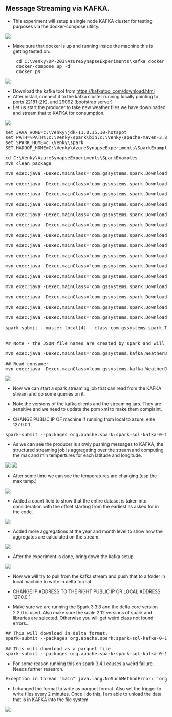 ## Message Streaming via KAFKA.
* This experiment will setup a single node KAFKA cluster for testing purposes via the docker-compose utility. 

<img src="../images/kafka_streaming_arch.png" />

* Make sure that docker is up and running inside the machine this is getting tested on. 
<pre>
    cd C:\Venky\DP-203\AzureSynapseExperiments\kafka_docker
    docker-compose up -d  
    docker ps 
</pre>

<img src="../images/docker-kafka.png" />

* Download the kafka tool from https://kafkatool.com/download.html
* After install, connect it to the kafka cluster running locally pointing to ports 22181 (ZK), and 29092 (bootstrap server)
* Let us start the producer to take new weather files we have downloaded and stream that to KAFKA for consumption.

<img src="../images/kafka_offset_explorer.png" />

<pre>
set JAVA_HOME=c:\Venky\jdk-11.0.15.10-hotspot
set PATH=%PATH%;c:\Venky\spark\bin;c:\Venky\apache-maven-3.8.6\bin
set SPARK_HOME=c:\Venky\spark
SET HADOOP_HOME=C:\Venky\AzureSynapseExperiments\SparkExamples

cd C:\Venky\AzureSynapseExperiments\SparkExamples
mvn clean package

mvn exec:java -Dexec.mainClass="com.gssystems.spark.DownloadWeatherDataHistorical" -Dexec.args="51.508530 -0.076132 2019-01-01 2019-12-31 ../datafiles/streaming/input/2019_London_Temps.json"

mvn exec:java -Dexec.mainClass="com.gssystems.spark.DownloadWeatherDataHistorical" -Dexec.args="51.508530 -0.076132 2020-01-01 2020-12-31 ../datafiles/streaming/input/2020_London_Temps.json"

mvn exec:java -Dexec.mainClass="com.gssystems.spark.DownloadWeatherDataHistorical" -Dexec.args="51.508530 -0.076132 2021-01-01 2021-12-31 ../datafiles/streaming/input/2021_London_Temps.json"

mvn exec:java -Dexec.mainClass="com.gssystems.spark.DownloadWeatherDataHistorical" -Dexec.args="51.508530 -0.076132 2022-01-01 2022-12-31 ../datafiles/streaming/input/2022_London_Temps.json"

mvn exec:java -Dexec.mainClass="com.gssystems.spark.DownloadWeatherDataHistorical" -Dexec.args="51.508530 -0.076132 2023-01-01 2023-06-30 ../datafiles/streaming/input/2023_London_Temps.json"

mvn exec:java -Dexec.mainClass="com.gssystems.spark.DownloadWeatherDataHistorical" -Dexec.args="41.902782 12.496366 2019-01-01 2019-12-31 ../datafiles/streaming/input/2019_Rome_Temps.json"

mvn exec:java -Dexec.mainClass="com.gssystems.spark.DownloadWeatherDataHistorical" -Dexec.args="41.902782 12.496366 2020-01-01 2020-12-31 ../datafiles/streaming/input/2020_Rome_Temps.json"

mvn exec:java -Dexec.mainClass="com.gssystems.spark.DownloadWeatherDataHistorical" -Dexec.args="41.902782 12.496366 2021-01-01 2021-12-31 ../datafiles/streaming/input/2021_Rome_Temps.json"

mvn exec:java -Dexec.mainClass="com.gssystems.spark.DownloadWeatherDataHistorical" -Dexec.args="41.902782 12.496366 2022-01-01 2022-12-31 ../datafiles/streaming/input/2022_Rome_Temps.json"

mvn exec:java -Dexec.mainClass="com.gssystems.spark.DownloadWeatherDataHistorical" -Dexec.args="41.902782 12.496366 2023-01-01 2023-06-30 ../datafiles/streaming/input/2023_Rome_Temps.json"

mvn exec:java -Dexec.mainClass="com.gssystems.spark.DownloadWeatherDataHistorical" -Dexec.args="48.864716 2.349014 2019-01-01 2019-12-31 ../datafiles/streaming/input/2019_Paris_Temps.json"

mvn exec:java -Dexec.mainClass="com.gssystems.spark.DownloadWeatherDataHistorical" -Dexec.args="48.864716 2.349014 2020-01-01 2020-12-31 ../datafiles/streaming/input/2020_Paris_Temps.json"

mvn exec:java -Dexec.mainClass="com.gssystems.spark.DownloadWeatherDataHistorical" -Dexec.args="48.864716 2.349014 2021-01-01 2021-12-31 ../datafiles/streaming/input/2021_Paris_Temps.json"

mvn exec:java -Dexec.mainClass="com.gssystems.spark.DownloadWeatherDataHistorical" -Dexec.args="48.864716 2.349014 2022-01-01 2022-12-31 ../datafiles/streaming/input/2022_Paris_Temps.json"

mvn exec:java -Dexec.mainClass="com.gssystems.spark.DownloadWeatherDataHistorical" -Dexec.args="48.864716 2.349014 2023-01-01 2023-06-30 ../datafiles/streaming/input/2023_Paris_Temps.json"

spark-submit --master local[4] --class com.gssystems.spark.TemperaturesReformatterJSON target\SparkExamples-1.0-SNAPSHOT.jar file:///C:/Venky/DP-203/AzureSynapseExperiments/datafiles/streaming/input file:///C:/Venky/DP-203/AzureSynapseExperiments/datafiles/streaming/output/ file:///C:/Venky/DP-203/AzureSynapseExperiments/datafiles/streaming/location_master/


## Note - the JSON file names are created by spark and will change with each run. 

mvn exec:java -Dexec.mainClass="com.gssystems.kafka.WeatherDataStreamingProducer" -Dexec.args="C:\Venky\DP-203\AzureSynapseExperiments\datafiles\streaming\output\part-00000-ed31cf36-6e94-4463-918e-b69689d6f8cf-c000.json C:\Venky\DP-203\AzureSynapseExperiments\datafiles\streaming\location_master\part-00000-0c100159-41cd-4d73-a20c-6f1fd4acc873-c000.json"

## Read consumer
mvn exec:java -Dexec.mainClass="com.gssystems.kafka.WeatherDataStreamReceiver" 
</pre>

<img src="../images/kafka_consumer.png" />

* Now we can start a spark streaming job that can read from the KAFKA stream and do some queries on it. 

* Note the versions of the kafka clients and the streaming jars. They are sensitive and we need to update the pom xml to make them complaint.

* CHANGE PUBLIC IP OF machine if running from local to azure, else 127.0.0.1 
<pre>
spark-submit --packages org.apache.spark:spark-sql-kafka-0-10_2.12:3.0.0 --master local[4] --class com.gssystems.kafka.WeatherSparkStreaming target/SparkExamples-1.0-SNAPSHOT.jar 20.119.34.211 temperatures
</pre>

* As we can see the producer is slowly pushing messages to KAFKA, the structured streaming job is aggregating over the stream and computing the max and min tempertures for each latitude and longitude.

<img src="../images/kafka_stream_producer.png" />

<img src="../images/kafka_stream_aggregations.png" />

* After some time we can see the temperatures are changing (esp the max temp.)

<img src="../images/kafka_stream_aggregations_2.png" />

* Added a count field to show that the entire dataset is taken into consideration with the offset starting from the earliest as asked for in the code. 

<img src="../images/kafka_stream_aggregations_3.png" />

* Added more aggregations at the year and month level to show how the aggregates are calculated on the stream

<img src="../images/kafka_stream_aggregations_4.png" />

* After the experiment is done, bring down the kafka setup.
<img src="../images/shutting_down.png" />

* Now we will try to pull from the kafka stream and push that to a folder in local machine to write in delta format. 

* CHANGE IP ADDRESS TO THE RIGHT PUBLIC IP OR LOCAL ADDRESS 127.0.0 1
* Make sure we are running the Spark 3.3.3 and the delta core version 2.2.0 is used. Also make sure the scale 2.12 versions of spark and libraries are selected. Otherwise you will get weird class not found errors...

<pre>
## This will download in delta format.
spark-submit --packages org.apache.spark:spark-sql-kafka-0-10_2.12:3.0.0,io.delta:delta-core_2.12:2.2.0 --conf spark.sql.streaming.checkpointLocation=file:///C:\Venky\spark_checkpoints\ --master local[4] --class com.gssystems.kafka.KafkaStreamToDeltaLakeDownloader target/SparkExamples-1.0-SNAPSHOT.jar 20.119.34.211 temperatures file:///C:\Venky\DP-203\AzureSynapseExperiments\datafiles\temperatures_delta

## This will download as a parquet file.
spark-submit --packages org.apache.spark:spark-sql-kafka-0-10_2.12:3.0.0 --conf spark.sql.streaming.checkpointLocation=file:///C:\Venky\spark_checkpoints\ --master local[4] --class com.gssystems.kafka.KafkaStreamToParquetDownloader target/SparkExamples-1.0-SNAPSHOT.jar 20.119.34.211 temperatures file:///C:\Venky\DP-203\AzureSynapseExperiments\datafiles\temperatures_parquet
</pre>

* For some reason running this on spark 3.4.1 causes a weird failure. Needs further research.

<pre>
Exception in thread "main" java.lang.NoSuchMethodError: 'org.apache.spark.internal.config.ConfigEntry org.apache.spark.sql.internal.SQLConf$.PARQUET_FIELD_ID_READ_ENABLED()'
</pre>

* I changed the format to write as parquet format. Also set the trigger to write files every 2 minutes. Once I do this, I am able to unload the data that is in KAFKA into the file system. 

<img src="../images/kafka_to_parquet_format.png" />
